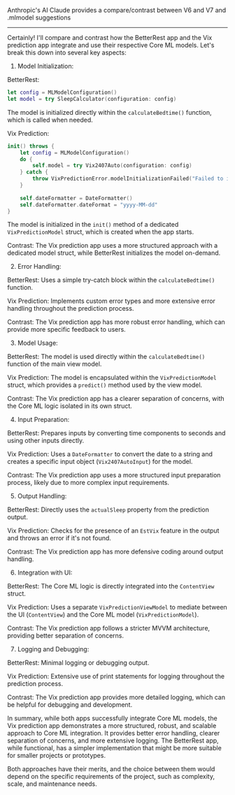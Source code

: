 Anthropic's AI Claude provides a compare/contrast between V6 and V7 and .mlmodel suggestions

- - - - 

Certainly! I'll compare and contrast how the BetterRest app and the Vix prediction app integrate and use their respective Core ML models. Let's break this down into several key aspects:

1. Model Initialization:

BetterRest:


```swift
let config = MLModelConfiguration()
let model = try SleepCalculator(configuration: config)

```

The model is initialized directly within the `calculateBedtime()` function, which is called when needed.

Vix Prediction:


```swift
init() throws {
    let config = MLModelConfiguration()
    do {
        self.model = try Vix2407Auto(configuration: config)
    } catch {
        throw VixPredictionError.modelInitializationFailed("Failed to initialize Vix2407Auto: \(error.localizedDescription)")
    }
    
    self.dateFormatter = DateFormatter()
    self.dateFormatter.dateFormat = "yyyy-MM-dd"
}

```

The model is initialized in the `init()` method of a dedicated `VixPredictionModel` struct, which is created when the app starts.

Contrast: The Vix prediction app uses a more structured approach with a dedicated model struct, while BetterRest initializes the model on-demand.

2. Error Handling:

BetterRest:
Uses a simple try-catch block within the `calculateBedtime()` function.

Vix Prediction:
Implements custom error types and more extensive error handling throughout the prediction process.

Contrast: The Vix prediction app has more robust error handling, which can provide more specific feedback to users.

3. Model Usage:

BetterRest:
The model is used directly within the `calculateBedtime()` function of the main view model.

Vix Prediction:
The model is encapsulated within the `VixPredictionModel` struct, which provides a `predict()` method used by the view model.

Contrast: The Vix prediction app has a clearer separation of concerns, with the Core ML logic isolated in its own struct.

4. Input Preparation:

BetterRest:
Prepares inputs by converting time components to seconds and using other inputs directly.

Vix Prediction:
Uses a `DateFormatter` to convert the date to a string and creates a specific input object (`Vix2407AutoInput`) for the model.

Contrast: The Vix prediction app uses a more structured input preparation process, likely due to more complex input requirements.

5. Output Handling:

BetterRest:
Directly uses the `actualSleep` property from the prediction output.

Vix Prediction:
Checks for the presence of an `EstVix` feature in the output and throws an error if it's not found.

Contrast: The Vix prediction app has more defensive coding around output handling.

6. Integration with UI:

BetterRest:
The Core ML logic is directly integrated into the `ContentView` struct.

Vix Prediction:
Uses a separate `VixPredictionViewModel` to mediate between the UI (`ContentView`) and the Core ML model (`VixPredictionModel`).

Contrast: The Vix prediction app follows a stricter MVVM architecture, providing better separation of concerns.

7. Logging and Debugging:

BetterRest:
Minimal logging or debugging output.

Vix Prediction:
Extensive use of print statements for logging throughout the prediction process.

Contrast: The Vix prediction app provides more detailed logging, which can be helpful for debugging and development.

In summary, while both apps successfully integrate Core ML models, the Vix prediction app demonstrates a more structured, robust, and scalable approach to Core ML integration. It provides better error handling, clearer separation of concerns, and more extensive logging. The BetterRest app, while functional, has a simpler implementation that might be more suitable for smaller projects or prototypes.

Both approaches have their merits, and the choice between them would depend on the specific requirements of the project, such as complexity, scale, and maintenance needs.
